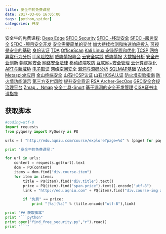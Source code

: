 ```yaml
---
title: 安全牛的免费课程
date: 2017-03-06 16:05:00
tags: [python,spider]
categories: 开发
---
```


安全牛的免费课程:
[Deep Edge](http://edu.aqniu.com/course/2188)
[SFDC Security](http://edu.aqniu.com/course/2059)
[SFDC -移动安全](http://edu.aqniu.com/course/2058)
[SFDC -服务安全](http://edu.aqniu.com/course/2057)
[SFDC -项目安全开发](http://edu.aqniu.com/course/2056)
[安全需要简单的交付](http://edu.aqniu.com/course/2030)
[加大持续检测和快速响应投入](http://edu.aqniu.com/course/2029)
[可视是安全的基础](http://edu.aqniu.com/course/2028)
[身份认证](http://edu.aqniu.com/course/2024)
[TDA](http://edu.aqniu.com/course/1852)
[OfficeScan](http://edu.aqniu.com/course/1850)
[Kali Linux 安装配置和优化](http://edu.aqniu.com/course/1020)
[TCSP](http://edu.aqniu.com/course/959)
[网络异常行为分析](http://edu.aqniu.com/course/353)
[IT风险控制](http://edu.aqniu.com/course/347)
[威胁情报峰会](http://edu.aqniu.com/course/340)
[云安全实践](http://edu.aqniu.com/course/190)
[威胁情报](http://edu.aqniu.com/course/189)
[大数据分析](http://edu.aqniu.com/course/188)
[安全产业创新](http://edu.aqniu.com/course/187)
[物联网安全](http://edu.aqniu.com/course/186)
[网络安全法律](http://edu.aqniu.com/course/185)
[移动终端攻防](http://edu.aqniu.com/course/184)
[互联网+安全管理](http://edu.aqniu.com/course/183)
[云计算虚拟化](http://edu.aqniu.com/course/182)
[APT与新威胁](http://edu.aqniu.com/course/181)
[电子取证](http://edu.aqniu.com/course/180)
[网络空间安全](http://edu.aqniu.com/course/179)
[漏洞与源码分析](http://edu.aqniu.com/course/178)
[SQLMAP基础](http://edu.aqniu.com/course/140)
[WebSP](http://edu.aqniu.com/course/129)
[Metasploit应用](http://edu.aqniu.com/course/126)
[金山终端安全](http://edu.aqniu.com/course/120)
[山石HCSP认证](http://edu.aqniu.com/course/104)
[山石HCSA认证](http://edu.aqniu.com/course/103)
[防火墙实验指南](http://edu.aqniu.com/course/101)
[防火墙功能演示](http://edu.aqniu.com/course/100)
[第三方支付风险](http://edu.aqniu.com/course/81)
[提升安全意识](http://edu.aqniu.com/course/78)
[RSA Archer-SecOps](http://edu.aqniu.com/course/44)
[GRC安全合规治理平台](http://edu.aqniu.com/course/41)
[Zmap 、Nmap](http://edu.aqniu.com/course/40)
[安全工具-Snort](http://edu.aqniu.com/course/39)
[基于漏洞的安全开发管理](http://edu.aqniu.com/course/35)
[CISA证书申请指导](http://edu.aqniu.com/course/33)

## 获取脚本

```python
#coding=utf-8
import requests
from pyquery import PyQuery as PQ

urls = [ "http://edu.aqniu.com/course/explore?page=%d" % (page) for page in range(1,11)]

print "安全牛的免费课程:"

for url in urls:
    content = requests.get(url).text
    dom = PQ(content)
    items = dom.find("div.course-item")
    for item in items:
        title = PQ(item).find("div.title").text()
        price = PQ(item).find("span.price").text().encode("utf-8")
        link = "http://edu.aqniu.com" + PQ(item).find("div.course-img a").attr("href")

        if "免费" == price:
            print "[%s](%s)" % (title.encode("utf-8"),link)

print "## 获取脚本"
print "```python"
print open("find_free_security.py","r").read()
print "```"

```
